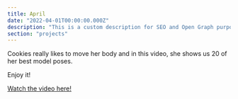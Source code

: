 ```yaml
---
title: April
date: "2022-04-01T00:00:00.000Z"
description: "This is a custom description for SEO and Open Graph purposes, rather than the default generated excerpt. Simply add a description field to the frontmatter."
section: "projects"
---
```


Cookies really likes to move her body and in this video, she shows us 20 of her best model poses.

Enjoy it!

[Watch the video here!](https://youtu.be/8I1UchJSccQ)
